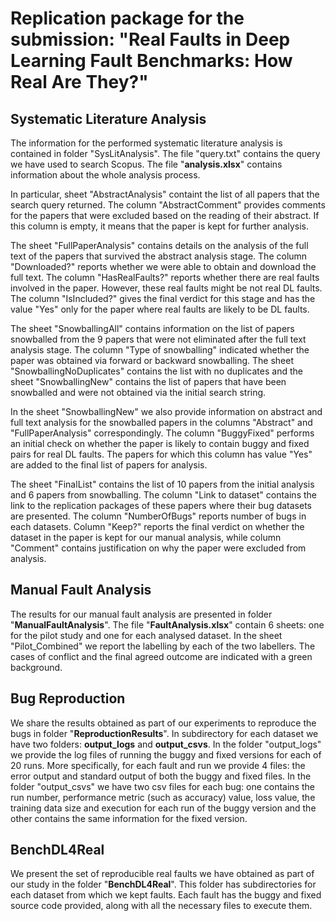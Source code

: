 # **Replication package for the submission: "Real Faults in Deep Learning Fault Benchmarks: How Real Are They?"**

## Systematic Literature Analysis

The information for the performed systematic literature analysis is contained in folder "SysLitAnalysis". The file "query.txt" contains the query we have used to search Scopus. The file "**analysis.xlsx**" contains information about the whole analysis process. 

In particular, sheet "AbstractAnalysis" containt the list of all papers that the search query returned. The column "AbstractComment" provides comments for the papers that were excluded based on the reading of their abstract. If this column is empty, it means that the paper is kept for further analysis.

The sheet "FullPaperAnalysis" contains details on the analysis of the full text of the papers that survived the abstract analysis stage. The column "Downloaded?" reports whether we were able to obtain and download the full text. The column "HasRealFaults?" reports whether there are real faults involved in the paper. However, these real faults might be not real DL faults. The column "IsIncluded?" gives the final verdict for this stage and has the value "Yes" only for the paper where real faults are likely to be DL faults. 

The sheet "SnowballingAll" contains information on the list of papers snowballed from the 9 papers that were not eliminated after the full text analysis stage. The column "Type of snowballing" indicated whether the paper was obtained via forward or backward snowballing. The sheet "SnowballingNoDuplicates" contains the list with no duplicates and the sheet "SnowballingNew" contains the list of papers that have been snowballed and were not obtained via the initial search string. 

In the sheet "SnowballingNew" we also provide information on abstract and full text analysis for the snowballed papers in the columns "Abstract" and "FullPaperAnalysis" correspondingly. The column "BuggyFixed" performs an initial check on whether the paper is likely to contain buggy and fixed pairs for real DL faults. The papers for which this column has value "Yes" are added to the final list of papers for analysis. 

The sheet "FinalList" contains the list of 10 papers from the initial analysis and 6 papers from snowballing. The column "Link to dataset" contains the link to the replication packages of these papers where their bug datasets are presented. The column "NumberOfBugs" reports number of bugs in each datasets. Column "Keep?" reports the final verdict on whether the dataset in the paper is kept for our manual analysis, while column "Comment" contains justification on why the paper were excluded from analysis.

## Manual Fault Analysis

The results for our manual fault analysis are presented in folder "**ManualFaultAnalysis**". The file "**FaultAnalysis.xlsx**" contain 6 sheets: one for the pilot study and one for each analysed dataset. In the sheet "Pilot_Combined" we report the labelling by each of the two labellers. The cases of conflict and the final agreed outcome are indicated with a green background. 

## Bug Reproduction

We share the results obtained as part of our experiments to reproduce the bugs in folder "**ReproductionResults**". In subdirectory for each dataset we have two folders: **output\_logs** and **output\_csvs**. In the folder "output\_logs" we provide the log files of running the buggy and fixed versions for each of 20 runs. More specifically, for each fault and run we provide 4 files: the error output and standard output of both the buggy and fixed files. In the folder "output\_csvs" we have two csv files for each bug: one contains the run number, performance metric (such as accuracy) value, loss value, the training data size and execution for each run of the buggy version and the other contains the same information for the fixed version. 

## BenchDL4Real

We present the set of reproducible real faults we have obtained as part of our study in the folder "**BenchDL4Real**". This folder has subdirectories for each dataset from which we kept faults. Each fault has the buggy and fixed source code provided, along with all the necessary files to execute them.





